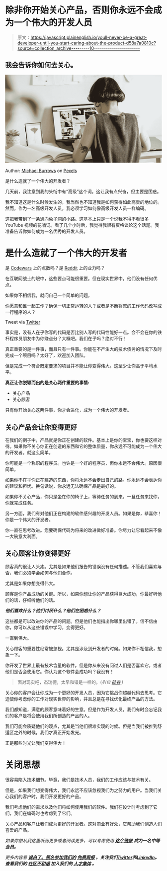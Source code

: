 # 除非你开始关心产品，否则你永远不会成为一个伟大的开发人员

> 原文：<https://javascript.plainenglish.io/youll-never-be-a-great-developer-until-you-start-caring-about-the-product-d58a7a0810c?source=collection_archive---------10----------------------->

## 我会告诉你如何去关心。

![](img/2dc09d9373a4f89ff19ffca16ad61724.png)

Author: [Michael Burrows](https://www.pexels.com/sk-sk/@michael-burrows?utm_content=attributionCopyText&utm_medium=referral&utm_source=pexels) on [Pexels](https://www.pexels.com/sk-sk/fotka/dizajner-spojenie-pripojenie-rozmazanie-7147665/?utm_content=attributionCopyText&utm_medium=referral&utm_source=pexels)

是什么造就了一个伟大的开发者？

几天前，我注意到我的头衔中有“高级”这个词。这让我有点兴奋，但主要是困惑。

我不知道这是什么时候发生的，我当然也不知道我是如何获得如此高贵的地位的。然而，作为一名高级开发人员，我必须学习如何像高级开发人员一样编码。

这把我带到了一条通向兔子洞的小路。这基本上只是一个说我不得不看很多 YouTube 视频的花哨词。看了几个小时后，我觉得我很有资格谈论这个话题。我准备告诉你如何成为一名优秀的开发人员。

# 是什么造就了一个伟大的开发者

是 [Codewars](https://www.codewars.com/) 上的点数吗？是 [Reddit](https://reddit.com/) 上的业力吗？

在互联网战士的眼中，这些要点可能很重要。但在现实世界中，他们没有任何优点。

如果你不相信我，就问自己一个简单的问题。

你愿意和谁一起工作？确保一切正常运转的人？或者是不断将您的工作代码改写成一行程序的人？

Tweet via [Twitter](https://twitter.com/kvlly/status/1136722695880622081)

事实是，没有人在乎你写的代码是否比别人写的代码性能好一点。会不会在你的铁杆程序员朋友中为你赚点分？大概吧。我们在乎吗？绝对不行！

真正重要的是一件事，而且只有一件事。你能在不产生大的技术债务的情况下及时完成一个项目吗？太好了，欢迎加入团队。

但是完成一个符合既定要求的项目并不能让你变得伟大。这至少让你高于平均水平。

**真正让你脱颖而出的是关心两件重要的事情:**

*   关心产品
*   关心顾客

只有你开始关心这两件事，你才会进化，成为一个伟大的开发者。

## 关心产品会让你变得更好

在我们的例子中，产品就是你正在创建的软件。基本上是你的宝宝，你也要这样对待。如果你不关心你正在创造的东西和它的整体质量，你永远不可能成为一个伟大的开发者。就这么简单。

你可能是一个称职的程序员。也许是一个好的程序员，但你永远不会伟大。原因很简单。

如果你不在乎你正在建造的东西，你将永远不会走出自己的路。你永远不会表达你的建议和担忧。换句话说，你永远无法确保产品是最好的。

如果你不关心产品，你只是坐在你的椅子上，等待任务的到来，一旦任务来找你，你就完成任务。

另一方面，我们有对他们正在构建的软件感兴趣的开发人员。如果是你，恭喜你！你是一个伟大的开发者。

你一直在思考改进。您要确保代码为将来的改进做好准备。你尽力让它看起来不像一大碗意大利面。

## 关心顾客让你变得更好

顾客真的很让人头疼。尤其是如果他们报告的错误没有任何描述。不管我们喜欢与否，我们必须学会如何与他们合作。

尤其是如果你想变得伟大。

顾客是你产品成功的关键。所以，如果你想让你的产品获得巨大成功，你最好听他们的话，仔细听他们的话。

***他们喜欢什么？他们讨厌什么？他们在困惑什么？***

这些都是可以改进你的产品的问题。但是他们也能指出你哪里出错了。信不信由你，你可以从这些错误中学习，变得更好。

一直到伟大。

关心顾客的重要性经常被忽视。尤其是涉及到开发者的时候。如果你不相信我，想象一下。

你开发了世界上最有技术含量的软件。但是你从来没有问过人们是否喜欢它，或者他们是否会使用它。你认为这个软件会成功吗？我没有！

> 面对现实吧，杰瑞德，太早和错是一样的。(*引自* [*硅谷*](https://siliconvalleyism.com/Silicon-Valley-S03E09-daily-active-users.php) *)*

关心你的客户会让你成为一个更好的开发人员，因为它挑战你超越代码去思考。它迫使你考虑你的工作对现实世界的影响，并且总是在寻找优化最终产品的方法。

我们都知道，满意的顾客意味着好的生意。但是作为开发人员，我们有时会忘记我们的客户是将会使用我们所创造的产品的人。

我们可能会质疑他们的观点，尤其是当他们很难实现的时候。但是当我们被推到舒适区之外的时候，我们才真正开始发光。

正是那些时光让我们变得伟大！

# 关闭思想

很容易陷入技术细节。毕竟，我们是技术人员，我们的工作应该与技术有关。

但是，如果我们想变得伟大，我们永远不应该忽视我们为之努力的用户。当我们关心我们的客户时，我们开发更好的产品。

我们考虑他们的需求以及他们将如何使用我们的软件。我们在设计时考虑到了它们，我们在编码时也考虑到了它们。

关心产品和客户让我们成为更好的开发者。这对商业有好处，它帮助我们创造人们喜爱的产品。

*如果你想从我这里听到更多或者阅读更多，可以考虑使用* [***这个链接***](https://bernardbad.medium.com/membership) ***成为一名中等会员。***

*更多内容看* [***说白了。报名参加我们的***](https://plainenglish.io/) **[***免费周报***](http://newsletter.plainenglish.io/) *。关注我们*[***Twitter***](https://twitter.com/inPlainEngHQ)*和*[***LinkedIn***](https://www.linkedin.com/company/inplainenglish/)*。查看我们的* [***社区不和谐***](https://discord.gg/GtDtUAvyhW) *加入我们的* [***人才集体***](https://inplainenglish.pallet.com/talent/welcome) *。***